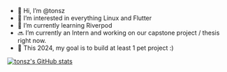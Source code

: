 - 👋 Hi, I’m @tonsz
- 👀 I’m interested in everything Linux and Flutter 
- 🌱 I’m currently learning Riverpod
- 🔜 I’m currently an Intern and working on our capstone project / thesis right now.
- 💞 This 2024, my goal is to build at least 1 pet project :)

[![tonsz's GitHub stats](https://github-readme-stats.vercel.app/api?username=tonsz)](https://github.com/anuraghazra/github-readme-stats)
<!---
tonsz/tonsz is a ✨ special ✨ repository because its `README.md` (this file) appears on your GitHub profile.
You can click the Preview link to take a look at your changes.
--->

